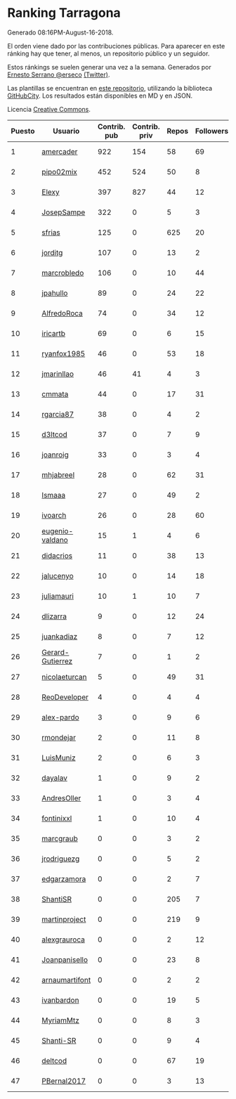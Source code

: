 # Ranking Tarragona

Generado 08:16PM-August-16-2018.

El orden viene dado por las contribuciones públicas. Para aparecer en este ránking hay que tener, al menos, un repositorio público y un seguidor.

Estos ránkings se suelen generar una vez a la semana. Generados por [Ernesto Serrano @erseco](https://github.com/erseco/) [(Twitter)](https://twitter.com/erseco).

Las plantillas se encuentran en [este repositorio](https://github.com/iblancasa/GH-Spanish-Ranking), utilizando la biblioteca [GitHubCity](https://github.com/iblancasa/GitHubCity). Los resultados están disponibles en MD y en JSON.

Licencia [Creative Commons](https://creativecommons.org/licenses/by/4.0/).

| Puesto   |  Usuario  | Contrib. pub | Contrib. priv |Repos| Followers | Desde |  Avatar  |
|----------|-----------|--------------|---------------|-----|-----------|-------|----------|
|1|[amercader](https://github.com/amercader)|922|154|58|69|2010-02-09|![amercader]()|
|2|[pipo02mix](https://github.com/pipo02mix)|452|524|50|8|2011-07-03|![pipo02mix]()|
|3|[Elexy](https://github.com/Elexy)|397|827|44|12|2010-10-14|![Elexy]()|
|4|[JosepSampe](https://github.com/JosepSampe)|322|0|5|3|2015-01-08|![JosepSampe]()|
|5|[sfrias](https://github.com/sfrias)|125|0|625|20|2012-05-06|![sfrias]()|
|6|[jorditg](https://github.com/jorditg)|107|0|13|2|2014-02-03|![jorditg]()|
|7|[marcrobledo](https://github.com/marcrobledo)|106|0|10|44|2015-09-19|![marcrobledo]()|
|8|[jpahullo](https://github.com/jpahullo)|89|0|24|22|2012-07-26|![jpahullo]()|
|9|[AlfredoRoca](https://github.com/AlfredoRoca)|74|0|34|12|2014-08-15|![AlfredoRoca]()|
|10|[iricartb](https://github.com/iricartb)|69|0|6|15|2016-07-19|![iricartb]()|
|11|[ryanfox1985](https://github.com/ryanfox1985)|46|0|53|18|2011-10-26|![ryanfox1985]()|
|12|[jmarinllao](https://github.com/jmarinllao)|46|41|4|3|2015-07-26|![jmarinllao]()|
|13|[cmmata](https://github.com/cmmata)|44|0|17|31|2013-04-22|![cmmata]()|
|14|[rgarcia87](https://github.com/rgarcia87)|38|0|4|2|2017-11-17|![rgarcia87]()|
|15|[d3ltcod](https://github.com/d3ltcod)|37|0|7|9|2017-12-11|![d3ltcod]()|
|16|[joanroig](https://github.com/joanroig)|33|0|3|4|2015-05-14|![joanroig]()|
|17|[mhjabreel](https://github.com/mhjabreel)|28|0|62|31|2014-10-08|![mhjabreel]()|
|18|[Ismaaa](https://github.com/Ismaaa)|27|0|49|2|2016-09-16|![Ismaaa]()|
|19|[ivoarch](https://github.com/ivoarch)|26|0|28|60|2011-03-18|![ivoarch]()|
|20|[eugenio-valdano](https://github.com/eugenio-valdano)|15|1|4|6|2014-03-12|![eugenio-valdano]()|
|21|[didacrios](https://github.com/didacrios)|11|0|38|13|2010-02-25|![didacrios]()|
|22|[jalucenyo](https://github.com/jalucenyo)|10|0|14|18|2012-04-06|![jalucenyo]()|
|23|[juliamauri](https://github.com/juliamauri)|10|1|10|7|2013-11-28|![juliamauri]()|
|24|[dlizarra](https://github.com/dlizarra)|9|0|12|24|2015-04-12|![dlizarra]()|
|25|[juankadiaz](https://github.com/juankadiaz)|8|0|7|12|2013-10-04|![juankadiaz]()|
|26|[Gerard-Gutierrez](https://github.com/Gerard-Gutierrez)|7|0|1|2|2012-02-01|![Gerard-Gutierrez]()|
|27|[nicolaeturcan](https://github.com/nicolaeturcan)|5|0|49|31|2014-04-10|![nicolaeturcan]()|
|28|[ReoDeveloper](https://github.com/ReoDeveloper)|4|0|4|4|2013-01-20|![ReoDeveloper]()|
|29|[alex-pardo](https://github.com/alex-pardo)|3|0|9|6|2012-09-19|![alex-pardo]()|
|30|[rmondejar](https://github.com/rmondejar)|2|0|11|8|2008-06-20|![rmondejar]()|
|31|[LuisMuniz](https://github.com/LuisMuniz)|2|0|6|3|2014-07-18|![LuisMuniz]()|
|32|[dayalav](https://github.com/dayalav)|1|0|9|2|2013-06-10|![dayalav]()|
|33|[AndresOller](https://github.com/AndresOller)|1|0|3|4|2013-07-06|![AndresOller]()|
|34|[fontinixxl](https://github.com/fontinixxl)|1|0|10|4|2013-07-24|![fontinixxl]()|
|35|[marcgraub](https://github.com/marcgraub)|0|0|3|2|2012-10-02|![marcgraub]()|
|36|[jrodriguezg](https://github.com/jrodriguezg)|0|0|5|2|2013-02-05|![jrodriguezg]()|
|37|[edgarzamora](https://github.com/edgarzamora)|0|0|2|7|2013-05-02|![edgarzamora]()|
|38|[ShantiSR](https://github.com/ShantiSR)|0|0|205|7|2013-01-16|![ShantiSR]()|
|39|[martinproject](https://github.com/martinproject)|0|0|219|9|2008-06-13|![martinproject]()|
|40|[alexgrauroca](https://github.com/alexgrauroca)|0|0|2|12|2013-07-31|![alexgrauroca]()|
|41|[Joanpanisello](https://github.com/Joanpanisello)|0|0|23|8|2013-09-20|![Joanpanisello]()|
|42|[arnaumartifont](https://github.com/arnaumartifont)|0|0|2|2|2014-11-07|![arnaumartifont]()|
|43|[ivanbardon](https://github.com/ivanbardon)|0|0|19|5|2013-10-30|![ivanbardon]()|
|44|[MyriamMtz](https://github.com/MyriamMtz)|0|0|8|3|2013-11-25|![MyriamMtz]()|
|45|[Shanti-SR](https://github.com/Shanti-SR)|0|0|9|4|2014-11-12|![Shanti-SR]()|
|46|[deltcod](https://github.com/deltcod)|0|0|67|19|2015-09-22|![deltcod]()|
|47|[PBernal2017](https://github.com/PBernal2017)|0|0|3|13|2017-02-23|![PBernal2017]()|
